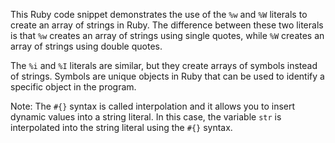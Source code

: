 This Ruby code snippet demonstrates the use of the `%w` and `%W` literals to create an array of strings in Ruby. The difference between these two literals is that `%w` creates an array of strings using single quotes, while `%W` creates an array of strings using double quotes.

The `%i` and `%I` literals are similar, but they create arrays of symbols instead of strings. Symbols are unique objects in Ruby that can be used to identify a specific object in the program.

Note: The `#{}` syntax is called interpolation and it allows you to insert dynamic values into a string literal. In this case, the variable `str` is interpolated into the string literal using the `#{}` syntax.